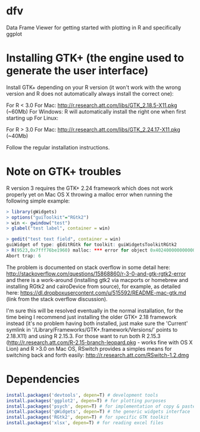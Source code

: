 dfv
===

Data Frame Viewer for getting started with plotting in R and specifically ggplot



Installing GTK+ (the engine used to generate the user interface)
===
Install GTK+ depending on your R version (it won't work with the wrong version and R does not automatically always install the correct one):

For R < 3.0
For Mac: http://r.research.att.com/libs/GTK_2.18.5-X11.pkg (~60Mb)
For Windows: R will automatically install the right one when first starting up
For Linux:

For R > 3.0
For Mac: http://r.research.att.com/libs/GTK_2.24.17-X11.pkg (~40Mb)

Follow the regular installation instructions.

Note on GTK+ troubles
===
R version 3 requires the GTK+ 2.24 framework which does not work properly yet on Mac OS X throwing a malloc error when running the following simple example:
```R
> library(gWidgets)
> options("guiToolkit"="RGtk2")
> win <- gwindow("test")
> glabel("test label", container = win)

> gedit("test text field", container = win)
guiWidget of type: gEditRGtk for toolkit: guiWidgetsToolkitRGtk2 
> R(9523,0x7fff76be1960) malloc: *** error for object 0x4024000000000000: pointer being freed was not allocated *** set a breakpoint in malloc_error_break to debug
Abort trap: 6
```

The problem is documented on stack overflow in some detail here: http://stackoverflow.com/questions/15868860/r-3-0-and-gtk-rgtk2-error and there is a work-around (installing gtk2 via macports or homebrew and installing RGtk2 and cairoDevice from source), for example, as detailed here: https://dl.dropboxusercontent.com/u/515592/README-mac-gtk.md (link from the stack overflow discussion).

I'm sure this will be resolved eventually in the normal installation, for the time being I recommend just installing the older GTK+ 2.18 framework instead (it's no problem having both installed, just make sure the 'Current' symlink in '/Library/Frameworks/GTK+.framework/Versions/' points to 2.18.X11) and using R 2.15.3. For those want to run both R 2.15.3 (http://r.research.att.com/R-2.15-branch-leopard.pkg - works fine with OS X Lion) and R >3.0 on Mac OS, RSwitch provides a simples means for switching back and forth easily: http://r.research.att.com/RSwitch-1.2.dmg

Dependencies
===
```R
install.packages('devtools', depen=T) # development tools
install.packages('ggplot2', depen=T) # for plotting purposes
install.packages('psych', depen=T) # for implementation of copy & paste
install.packages('gWidgets', depen=T) # the generic widgets interface
install.packages('RGtk2', depen=T) # for specific GTK toolkit 
install.packages('xlsx', depen=T) # for reading excel files
```

